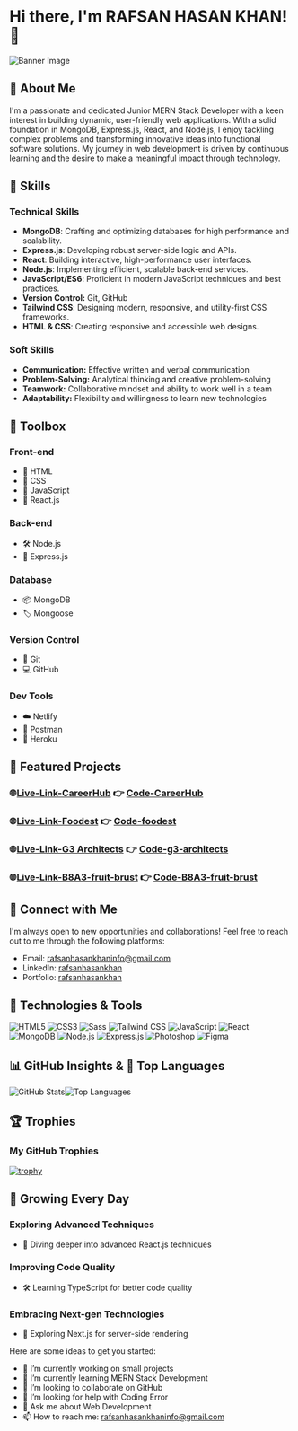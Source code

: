 # Hi there, I'm RAFSAN HASAN KHAN! 👋
![Banner Image](https://i.postimg.cc/26pb3Xyt/Banner-Rafsan.png)

## 🌟 About Me

I'm a passionate and dedicated Junior MERN Stack Developer with a keen interest in building dynamic, user-friendly web applications. With a solid foundation in MongoDB, Express.js, React, and Node.js, I enjoy tackling complex problems and transforming innovative ideas into functional software solutions. My journey in web development is driven by continuous learning and the desire to make a meaningful impact through technology.

## 💼 Skills

### Technical Skills
- **MongoDB**: Crafting and optimizing databases for high performance and scalability.
- **Express.js**: Developing robust server-side logic and APIs.
- **React**: Building interactive, high-performance user interfaces.
- **Node.js**: Implementing efficient, scalable back-end services.
- **JavaScript/ES6**: Proficient in modern JavaScript techniques and best practices.
- **Version Control:** Git, GitHub
- **Tailwind CSS**: Designing modern, responsive, and utility-first CSS frameworks.
- **HTML & CSS**: Creating responsive and accessible web designs.

### Soft Skills
- **Communication:** Effective written and verbal communication
- **Problem-Solving:** Analytical thinking and creative problem-solving
- **Teamwork:** Collaborative mindset and ability to work well in a team
- **Adaptability:** Flexibility and willingness to learn new technologies

## 🧰 Toolbox

### Front-end
- 🎨 HTML
- 🎉 CSS
- 🚀 JavaScript
- 🌟 React.js

### Back-end
- 🛠️ Node.js
- 🚀 Express.js

### Database
- 📦 MongoDB
- 🏷️ Mongoose

### Version Control
- 📝 Git
- 💻 GitHub

### Dev Tools
- ☁️ Netlify
- 📮 Postman
- 🚀 Heroku

## 🌟 Featured Projects

### &#x1F310;[Live-Link-CareerHub](https://zesty-cajeta-2daf81.netlify.app/) &#128073; [Code-CareerHub](https://github.com/RafsanHasanKhan/CareerHub.git)

### &#x1F310;[Live-Link-Foodest](https://clever-pie-e08fe7.netlify.app/) &#128073; [Code-foodest](https://github.com/RafsanHasanKhan/foodest.git)

### &#x1F310;[Live-Link-G3 Architects](https://fantastic-gecko-2e0df4.netlify.app/) &#128073; [Code-g3-architects](https://github.com/RafsanHasanKhan/g3-architects-website.git)

### &#x1F310;[Live-Link-B8A3-fruit-brust](https://hilarious-cascaron-659e2d.netlify.app/) &#128073; [Code-B8A3-fruit-brust](https://github.com/RafsanHasanKhan/B8A3-fruit-brust.git)

## 🤝 Connect with Me

I'm always open to new opportunities and collaborations! Feel free to reach out to me through the following platforms:

- Email: [rafsanhasankhaninfo@gmail.com](mailto:rafsanhasankhaninfo@gmail.com)
- LinkedIn: [rafsanhasankhan](https://www.linkedin.com/in/rafsanhasankhan/)
- Portfolio: [rafsanhasankhan](https://www.linkedin.com/in/rafsanhasankhan/)

## 🚀 Technologies & Tools
![HTML5](https://img.shields.io/badge/-HTML5-E34F26?logo=html5&logoColor=white&style=flat) ![CSS3](https://img.shields.io/badge/-CSS3-1572B6?logo=css3&logoColor=white&style=flat) ![Sass](https://img.shields.io/badge/-Sass-CC6699?logo=sass&logoColor=white&style=flat) ![Tailwind CSS](https://img.shields.io/badge/-Tailwind%20CSS-38B2AC?logo=tailwind-css&logoColor=white&style=flat) ![JavaScript](https://img.shields.io/badge/-JavaScript-F7DF1E?logo=javascript&logoColor=black&style=flat) ![React](https://img.shields.io/badge/-React-61DAFB?logo=react&logoColor=black&style=flat) ![MongoDB](https://img.shields.io/badge/-MongoDB-47A248?logo=mongodb&logoColor=white&style=flat) ![Node.js](https://img.shields.io/badge/-Node.js-339933?logo=node.js&logoColor=white&style=flat) ![Express.js](https://img.shields.io/badge/-Express.js-000000?logo=express&logoColor=white&style=flat)  ![Photoshop](https://img.shields.io/badge/-Photoshop-31A8FF?logo=adobephotoshop&logoColor=white&style=flat) ![Figma](https://img.shields.io/badge/-Figma-F24E1E?logo=figma&logoColor=white&style=flat)

## 📊 GitHub Insights  & 🚀 Top Languages

![GitHub Stats](https://github-readme-stats.vercel.app/api?username=rafsanhasankhan&show_icons=true&theme=radical)![Top Languages](https://github-readme-stats.vercel.app/api/top-langs/?username=rafsanhasankhan&layout=compact&theme=radical) 

## 🏆 Trophies

### My GitHub Trophies

[![trophy](https://github-profile-trophy.vercel.app/?username=your-github-username&theme=radical)](https://github.com/ryo-ma/github-profile-trophy)



## 🌱 Growing Every Day

### Exploring Advanced Techniques
- 🚀 Diving deeper into advanced React.js techniques

### Improving Code Quality
- 🛠️ Learning TypeScript for better code quality

### Embracing Next-gen Technologies
- 🌟 Exploring Next.js for server-side rendering

Here are some ideas to get you started:

- 🔭 I’m currently working on small projects
- 🌱 I’m currently learning MERN Stack Development
- 👯 I’m looking to collaborate on GitHub
- 🤔 I’m looking for help with Coding Error
- 💬 Ask me about Web Development
- 📫 How to reach me: [rafsanhasankhaninfo@gmail.com](mailto:rafsanhasankhaninfo@gmail.com)
